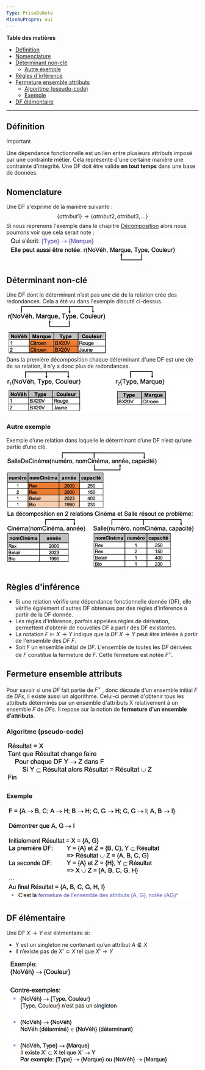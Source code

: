 ```yaml
---
Type: PriseDeNote
MiseAuPropre: oui
---
```

**Table des matières**
- [Définition](#d%C3%A9finition)
- [Nomenclature](#nomenclature)
- [Déterminant non-clé](#d%C3%A9terminant-non-cl%C3%A9)
	- [Autre exemple](#autre-exemple)
- [Règles d'inférence](#r%C3%A8gles-dinf%C3%A9rence)
- [Fermeture ensemble attributs](#fermeture-ensemble-attributs)
	- [Algoritme (pseudo-code)](#algoritme-pseudo-code)
	- [Exemple](#exemple)
- [DF élémentaire](#df-%C3%A9l%C3%A9mentaire)
___
## Définition
>[!important]
>Une dépendance fonctionnelle est un lien entre plusieurs attributs imposé par une contrainte métier. Cela représente d'une certaine manière une contrainte d'intégrité. Une DF doit être valide **en tout temps** dans une base de données.

## Nomenclature
Une DF s'exprime de la manière suivante : 
$$
\{attribut 1\} \to \{attribut 2, attribut 3, \dots\}
$$
Si nous reprenons l'exemple dans le chapitre [Décomposition](Décomposition.md#Utilisation) alors nous pourrons voir que cela serait noté : 
![](/_src/img/docs/Pasted%20image%2020231231153931.png)
## Déterminant non-clé
Une DF dont le déterminant n’est pas une clé de la relation crée des redondances. Cela a été vu dans l'exemple discuté ci-dessus.
![](/_src/img/docs/Pasted%20image%2020231231154241.png)
Dans la première décomposition chaque déterminant d'une DF est une clé de sa relation, il n'y a donc plus de redondances.
![](/_src/img/docs/Pasted%20image%2020231231154427.png)

### Autre exemple
Exemple d’une relation dans laquelle le déterminant d’une DF n’est qu’une partie d’une clé.
![](/_src/img/docs/Pasted%20image%2020231231155021.png)
## Règles d'inférence
- Si une relation vérifie une dépendance fonctionnelle donnée (DF), elle vérifie également d'autres DF obtenues par des règles d'inférence à partir de la DF donnée.
- Les règles d'inférence, parfois appelées règles de dérivation, permettent d'obtenir de nouvelles DF à partir des DF existantes.
- La notation $F⊨X→Y$ indique que la $DF \>X→Y$ peut être inférée à partir de l'ensemble des $DF \> F$.
- Soit $F$ un ensemble initial de $DF$. L'ensemble de toutes les $DF$ dérivées de $F$ constitue la fermeture de $F$. Cette fermeture est notée $F^+$.
## Fermeture ensemble attributs
Pour savoir si une $DF$ fait partie de $F^+$ , donc découle d’un ensemble initial $F$ de $DFs$, il existe aussi un algorithme. Celui-ci permet d'obtenir tous les attributs déterminés par un ensemble d'attributs X relativement à un ensemble $F$ de $DFs$. Il repose sur la notion de **fermeture d’un ensemble d’attributs**.
### Algoritme (pseudo-code)
![](/_src/img/docs/Pasted%20image%2020240101105910.png)
### Exemple
![](/_src/img/docs/Pasted%20image%2020240101110312.png)
## DF élémentaire
Une DF $X \to Y$ est élémentaire si:
- Y est un singleton ne contenant qu’un attribut $A \notin X$
- Il n’existe pas de $X’  \subset X$ tel que $X’ \to Y$

![](/_src/img/docs/Pasted%20image%2020240101110752.png)
